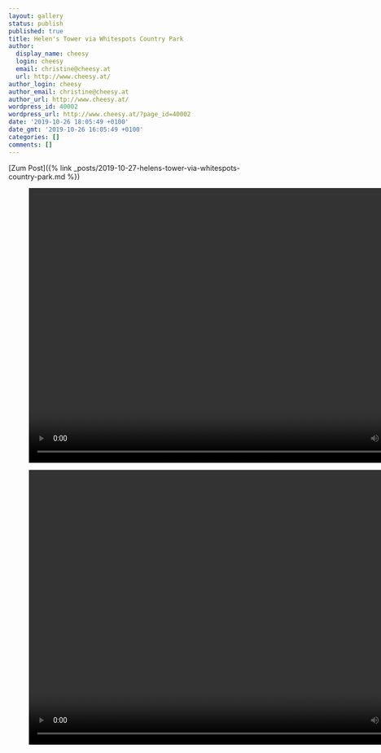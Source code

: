 ```yaml
---
layout: gallery
status: publish
published: true
title: Helen's Tower via Whitespots Country Park
author:
  display_name: cheesy
  login: cheesy
  email: christine@cheesy.at
  url: http://www.cheesy.at/
author_login: cheesy
author_email: christine@cheesy.at
author_url: http://www.cheesy.at/
wordpress_id: 40002
wordpress_url: http://www.cheesy.at/?page_id=40002
date: '2019-10-26 18:05:49 +0100'
date_gmt: '2019-10-26 16:05:49 +0100'
categories: []
comments: []
---
```


[Zum Post]({% link _posts/2019-10-27-helens-tower-via-whitespots-country-park.md %})

<figure><video controls width="800" src="{% link /download/Videos/HT-doggo-Slomo.mp4 %}" height="540"></video></figure>

<figure><video controls width="800" src="{% link /download/Videos/HT-doggo-Slomo2.mp4 %}" height="540"></video></figure>

